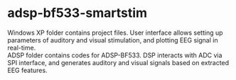 # adsp-bf533-smartstim
Windows XP folder contains project files. User interface allows setting up parameters of auditory and visual stimulation, and plotting EEG signal in real-time.  
ADSP folder contains codes for ADSP-BF533. DSP interacts with ADC via SPI interface, and generates auditory and visual signals based on extracted EEG features.
